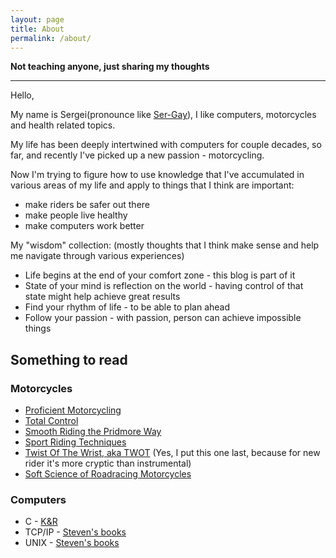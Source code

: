 ```yaml
---
layout: page
title: About
permalink: /about/
---
```


**Not teaching anyone, just sharing my thoughts**

---

Hello,

My name is Sergei(pronounce like [Ser-Gay](https://www.quora.com/How-do-Russians-pronounce-the-name-spelt-Sergei)), I like computers, motorcycles and health related topics.

My life has been deeply intertwined with computers for couple decades, so far, and recently I've picked up a new passion - motorcycling. 

Now I'm trying to figure how to use knowledge that I've accumulated in various areas of my life and apply to things that I think are important:
 * make riders be safer out there
 * make people live healthy
 * make computers work better
 
 
My "wisdom" collection: (mostly thoughts that I think make sense and help me navigate through various experiences)
 * Life begins at the end of your comfort zone - this blog is part of it
 * State of your mind is reflection on the world - having control of that state might help achieve great results
 * Find your rhythm of life - to be able to plan ahead
 * Follow your passion - with passion, person can achieve impossible things

## <a name="books"></a>Something to read
### Motorcycles
 * [Proficient Motorcycling](https://www.amazon.com/Proficient-Motorcycling-Ultimate-Guide-Riding/dp/1620081199/ref=asc_df_1620081199/?tag=hyprod-20&linkCode=df0&hvadid=266239047524&hvpos=&hvnetw=g&hvrand=939251568610112279&hvpone=&hvptwo=&hvqmt=&hvdev=c&hvdvcmdl=&hvlocint=&hvlocphy=9032048&hvtargid=pla-437013819598&psc=1)
* [Total Control](https://www.amazon.com/Total-Control-Performance-Street-Techniques/dp/0760343446/ref=sr_1_1?dchild=1&keywords=total+control&qid=1616118112&s=books&sr=1-1)
* [Smooth Riding the Pridmore Way](https://www.amazon.com/Smooth-Riding-Pridmore-Way-Reg/dp/1884313469/ref=sr_1_1?dchild=1&keywords=pridmore+smooth&qid=1616118184&s=books&sr=1-1)
* [Sport Riding Techniques](https://www.amazon.com/Sport-Riding-Techniques-Develop-Confidence/dp/1893618072/ref=sr_1_2?dchild=1&keywords=sport+bike+riding+techniques&qid=1616118244&s=books&sr=1-2)
* [Twist Of The Wrist, aka TWOT](https://www.amazon.com/Twist-Wrist-Vol-High-Performance-Motorcycle/dp/0965045021/ref=sr_1_2?dchild=1&keywords=twist+of+the+wrist+keith+code&qid=1616118155&s=books&sr=1-2) (Yes, I put this one last, because for new rider it's more cryptic than instrumental)
* [Soft Science of Roadracing Motorcycles](https://www.amazon.com/Soft-Science-Roadracing-Motorcycles-Procedures/dp/096504503X/ref=sr_1_1?dchild=1&keywords=keith+code+soft+science&qid=1618377573&sr=8-1)
 
### Computers
 * C - [K&R](https://www.amazon.com/Programming-Language-2nd-Brian-Kernighan-dp-0131103628/dp/0131103628/ref=mt_other?_encoding=UTF8&me=&qid=1618377673)
 * TCP/IP - [Steven's books](https://www.amazon.com/TCP-Illustrated-Vol-Addison-Wesley-Professional/dp/0201633469/ref=sr_1_4?dchild=1&keywords=stevens+tcp+ip&qid=1618377715&s=books&sr=1-4)
 * UNIX - [Steven's books](https://www.amazon.com/Advanced-Programming-UNIX-Environment-3rd/dp/0321637739/ref=sr_1_14?dchild=1&keywords=linux+system+programming&qid=1618377781&sr=8-14)
 
